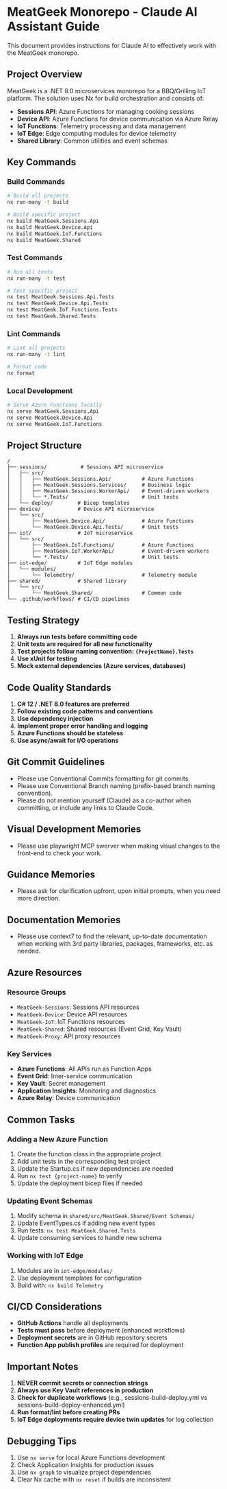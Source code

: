 # MeatGeek Monorepo - Claude AI Assistant Guide

This document provides instructions for Claude AI to effectively work with the MeatGeek monorepo.

## Project Overview

MeatGeek is a .NET 8.0 microservices monorepo for a BBQ/Grilling IoT platform. The solution uses Nx for build orchestration and consists of:

- **Sessions API**: Azure Functions for managing cooking sessions
- **Device API**: Azure Functions for device communication via Azure Relay
- **IoT Functions**: Telemetry processing and data management
- **IoT Edge**: Edge computing modules for device telemetry
- **Shared Library**: Common utilities and event schemas

## Key Commands

### Build Commands
```bash
# Build all projects
nx run-many -t build

# Build specific project
nx build MeatGeek.Sessions.Api
nx build MeatGeek.Device.Api
nx build MeatGeek.IoT.Functions
nx build MeatGeek.Shared
```

### Test Commands
```bash
# Run all tests
nx run-many -t test

# Test specific project
nx test MeatGeek.Sessions.Api.Tests
nx test MeatGeek.Device.Api.Tests
nx test MeatGeek.IoT.Functions.Tests
nx test MeatGeek.Shared.Tests
```

### Lint Commands
```bash
# Lint all projects
nx run-many -t lint

# Format code
nx format
```

### Local Development
```bash
# Serve Azure Functions locally
nx serve MeatGeek.Sessions.Api
nx serve MeatGeek.Device.Api
nx serve MeatGeek.IoT.Functions
```

## Project Structure

```
/
├── sessions/           # Sessions API microservice
│   ├── src/
│   │   ├── MeatGeek.Sessions.Api/          # Azure Functions
│   │   ├── MeatGeek.Sessions.Services/     # Business logic
│   │   ├── MeatGeek.Sessions.WorkerApi/    # Event-driven workers
│   │   └── *.Tests/                        # Unit tests
│   └── deploy/        # Bicep templates
├── device/            # Device API microservice
│   └── src/
│       ├── MeatGeek.Device.Api/            # Azure Functions
│       └── MeatGeek.Device.Api.Tests/      # Unit tests
├── iot/               # IoT microservice
│   └── src/
│       ├── MeatGeek.IoT.Functions/         # Azure Functions
│       ├── MeatGeek.IoT.WorkerApi/         # Event-driven workers
│       └── *.Tests/                        # Unit tests
├── iot-edge/          # IoT Edge modules
│   └── modules/
│       └── Telemetry/                      # Telemetry module
├── shared/            # Shared library
│   └── src/
│       └── MeatGeek.Shared/                # Common code
└── .github/workflows/ # CI/CD pipelines
```

## Testing Strategy

1. **Always run tests before committing code**
2. **Unit tests are required for all new functionality**
3. **Test projects follow naming convention: `{ProjectName}.Tests`**
4. **Use xUnit for testing**
5. **Mock external dependencies (Azure services, databases)**

## Code Quality Standards

1. **C# 12 / .NET 8.0 features are preferred**
2. **Follow existing code patterns and conventions**
3. **Use dependency injection**
4. **Implement proper error handling and logging**
5. **Azure Functions should be stateless**
6. **Use async/await for I/O operations**

## Git Commit Guidelines
- Please use Conventional Commits formatting for git commits.
- Please use Conventional Branch naming (prefix-based branch naming convention).
- Please do not mention yourself (Claude) as a co-author when committing, or include any links to Claude Code.

## Visual Development Memories
- Please use playwright MCP swerver when making visual changes to the front-end to check your work.

## Guidance Memories
- Please ask for clarification upfront, upon initial prompts, when you need more direction. 

## Documentation Memories
- Please use context7 to find the relevant, up-to-date documentation when working with 3rd party libraries, packages, frameworks, etc. as needed.

## Azure Resources

### Resource Groups
- `MeatGeek-Sessions`: Sessions API resources
- `MeatGeek-Device`: Device API resources  
- `MeatGeek-IoT`: IoT Functions resources
- `MeatGeek-Shared`: Shared resources (Event Grid, Key Vault)
- `MeatGeek-Proxy`: API proxy resources

### Key Services
- **Azure Functions**: All APIs run as Function Apps
- **Event Grid**: Inter-service communication
- **Key Vault**: Secret management
- **Application Insights**: Monitoring and diagnostics
- **Azure Relay**: Device communication

## Common Tasks

### Adding a New Azure Function
1. Create the function class in the appropriate project
2. Add unit tests in the corresponding test project
3. Update the Startup.cs if new dependencies are needed
4. Run `nx test {project-name}` to verify
5. Update the deployment bicep files if needed

### Updating Event Schemas
1. Modify schema in `shared/src/MeatGeek.Shared/Event Schemas/`
2. Update EventTypes.cs if adding new event types
3. Run tests: `nx test MeatGeek.Shared.Tests`
4. Update consuming services to handle new schema

### Working with IoT Edge
1. Modules are in `iot-edge/modules/`
2. Use deployment templates for configuration
3. Build with: `nx build Telemetry`

## CI/CD Considerations

- **GitHub Actions** handle all deployments
- **Tests must pass** before deployment (enhanced workflows)
- **Deployment secrets** are in GitHub repository secrets
- **Function App publish profiles** are required for deployment

## Important Notes

1. **NEVER commit secrets or connection strings**
2. **Always use Key Vault references in production**
3. **Check for duplicate workflows** (e.g., sessions-build-deploy.yml vs sessions-build-deploy-enhanced.yml)
4. **Run format/lint before creating PRs**
5. **IoT Edge deployments require device twin updates** for log collection

## Debugging Tips

1. Use `nx serve` for local Azure Functions development
2. Check Application Insights for production issues
3. Use `nx graph` to visualize project dependencies
4. Clear Nx cache with `nx reset` if builds are inconsistent

